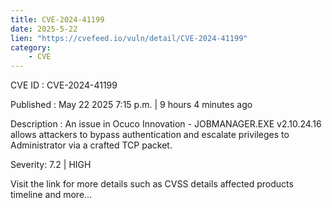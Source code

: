 ```yaml
---
title: CVE-2024-41199
date: 2025-5-22
lien: "https://cvefeed.io/vuln/detail/CVE-2024-41199"
category:
    - CVE
---
```


CVE ID : CVE-2024-41199

Published :  May 22
2025
7:15 p.m. | 9 hours
4 minutes ago

Description : An issue in Ocuco Innovation - JOBMANAGER.EXE v2.10.24.16 allows attackers to bypass authentication and escalate privileges to Administrator via a crafted TCP packet.

Severity: 7.2 | HIGH

Visit the link for more details
such as CVSS details
affected products
timeline
and more...
